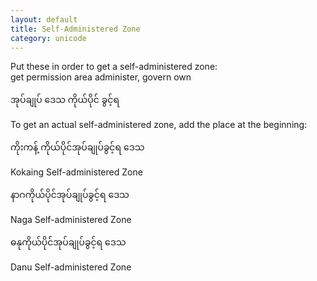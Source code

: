 ```yaml
---
layout: default
title: Self-Administered Zone
category: unicode
---
```


<p class='my'>Put these in order to get a self-administered zone:<br>
get permission area administer, govern own</p>
<p class='hide-this'><span class='mm3'>အုပ်ချုပ် ဒေသ ကိုယ်ပိုင် ခွင့်ရ</span></p>

<p>To get an actual self-administered zone, add the place at the beginning:</p>

<p class='my'><span class='mm3'>ကိုးကန့် ကိုယ်ပိုင်အုပ်ချုပ်ခွင့်ရ ဒေသ</span></p>
<p class='hide-this'>Kokaing Self-administered Zone</p>

<p class='my'><span class='mm3'>နာဂကိုယ်ပိုင်အုပ်ချုပ်ခွင့်ရ ဒေသ</span></p>
<p class='hide-this'>Naga Self-administered Zone</p>

<p class='my'><span class='mm3'>ဓနုကိုယ်ပိုင်အုပ်ချုပ်ခွင့်ရ ဒေသ</span></p>
<p class='hide-this'>Danu Self-administered Zone</p>
